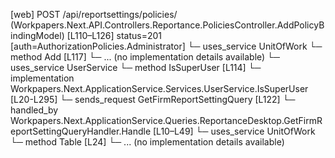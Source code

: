[web] POST /api/reportsettings/policies/  (Workpapers.Next.API.Controllers.Reportance.PoliciesController.AddPolicyBindingModel)  [L110–L126] status=201 [auth=AuthorizationPolicies.Administrator]
  └─ uses_service UnitOfWork
    └─ method Add [L117]
      └─ ... (no implementation details available)
  └─ uses_service UserService
    └─ method IsSuperUser [L114]
      └─ implementation Workpapers.Next.ApplicationService.Services.UserService.IsSuperUser [L20-L295]
  └─ sends_request GetFirmReportSettingQuery [L122]
    └─ handled_by Workpapers.Next.ApplicationService.Queries.ReportanceDesktop.GetFirmReportSettingQueryHandler.Handle [L10–L49]
      └─ uses_service UnitOfWork
        └─ method Table [L24]
          └─ ... (no implementation details available)

